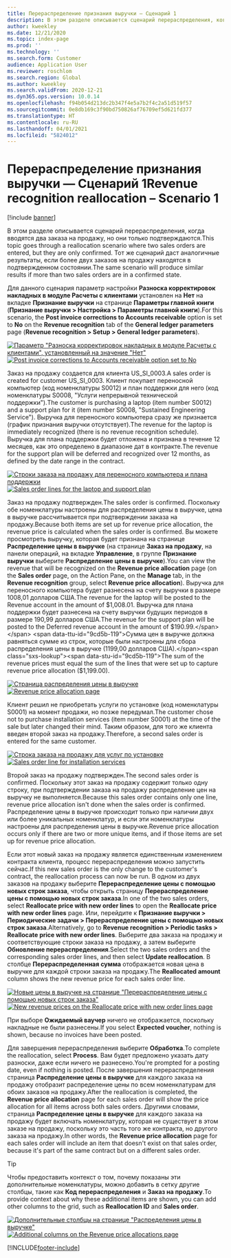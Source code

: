```yaml
---
title: Перераспределение признания выручки — Сценарий 1
description: В этом разделе описывается сценарий перераспределения, когда вводятся два заказа на продажу, но они только подтверждаются. Тот же сценарий даст аналогичные результаты, если более двух заказов на продажу находятся в подтвержденном состоянии.
author: kweekley
ms.date: 12/21/2020
ms.topic: index-page
ms.prod: ''
ms.technology: ''
ms.search.form: Customer
audience: Application User
ms.reviewer: roschlom
ms.search.region: Global
ms.author: kweekley
ms.search.validFrom: 2020-12-21
ms.dyn365.ops.version: 10.0.14
ms.openlocfilehash: f94b054d213dc2b347f4e5a7b2f4c2a51d519f57
ms.sourcegitcommit: 0e8db169c3f90bd750826af76709ef5d621fd377
ms.translationtype: HT
ms.contentlocale: ru-RU
ms.lasthandoff: 04/01/2021
ms.locfileid: "5824012"
---
```

# <a name="revenue-recognition-reallocation--scenario-1"></a><span data-ttu-id="9cd5b-104">Перераспределение признания выручки — Сценарий 1</span><span class="sxs-lookup"><span data-stu-id="9cd5b-104">Revenue recognition reallocation – Scenario 1</span></span>

[!include [banner](../includes/banner.md)]

<span data-ttu-id="9cd5b-105">В этом разделе описывается сценарий перераспределения, когда вводятся два заказа на продажу, но они только подтверждаются.</span><span class="sxs-lookup"><span data-stu-id="9cd5b-105">This topic goes through a reallocation scenario where two sales orders are entered, but they are only confirmed.</span></span> <span data-ttu-id="9cd5b-106">Тот же сценарий даст аналогичные результаты, если более двух заказов на продажу находятся в подтвержденном состоянии.</span><span class="sxs-lookup"><span data-stu-id="9cd5b-106">The same scenario will produce similar results if more than two sales orders are in a confirmed state.</span></span>

<span data-ttu-id="9cd5b-107">Для данного сценария параметр настройки **Разноска корректировок накладных в модуле Расчеты с клиентами** установлен на **Нет** на вкладке **Признание выручки** на странице **Параметры главной книги** (**Признание выручки \> Настройка \> Параметры главной книги**).</span><span class="sxs-lookup"><span data-stu-id="9cd5b-107">For this scenario, the **Post invoice corrections to Accounts receivable** option is set to **No** on the **Revenue recognition** tab of the **General ledger parameters** page (**Revenue recognition \> Setup \> General ledger parameters**).</span></span>

<span data-ttu-id="9cd5b-108">[![Параметр "Разноска корректировок накладных в модуле Расчеты с клиентами", установленный на значение "Нет"](./media/06_rev-rec-scenarios.png)](./media/06_rev-rec-scenarios.png)</span><span class="sxs-lookup"><span data-stu-id="9cd5b-108">[![Post invoice corrections to Accounts receivable option set to No](./media/06_rev-rec-scenarios.png)](./media/06_rev-rec-scenarios.png)</span></span>

<span data-ttu-id="9cd5b-109">Заказ на продажу создается для клиента US\_SI\_0003.</span><span class="sxs-lookup"><span data-stu-id="9cd5b-109">A sales order is created for customer US\_SI\_0003.</span></span> <span data-ttu-id="9cd5b-110">Клиент покупает переносной компьютер (код номенклатуры S0012) и план поддержки для него (код номенклатуры S0008, "Услуги непрерывной технической поддержки").</span><span class="sxs-lookup"><span data-stu-id="9cd5b-110">The customer is purchasing a laptop (item number S0012) and a support plan for it (item number S0008, "Sustained Engineering Service").</span></span> <span data-ttu-id="9cd5b-111">Выручка для переносного компьютера сразу же признается (график признания выручки отсутствует).</span><span class="sxs-lookup"><span data-stu-id="9cd5b-111">The revenue for the laptop is immediately recognized (there is no revenue recognition schedule).</span></span> <span data-ttu-id="9cd5b-112">Выручка для плана поддержки будет отложена и признана в течение 12 месяцев, как это определено в диапазоне дат в контракте.</span><span class="sxs-lookup"><span data-stu-id="9cd5b-112">The revenue for the support plan will be deferred and recognized over 12 months, as defined by the date range in the contract.</span></span>

<span data-ttu-id="9cd5b-113">[![Строки заказа на продажу для переносного компьютера и плана поддержки](./media/07_rev-rec-scenarios.png)](./media/07_rev-rec-scenarios.png)</span><span class="sxs-lookup"><span data-stu-id="9cd5b-113">[![Sales order lines for the laptop and support plan](./media/07_rev-rec-scenarios.png)](./media/07_rev-rec-scenarios.png)</span></span>

<span data-ttu-id="9cd5b-114">Заказ на продажу подтвержден.</span><span class="sxs-lookup"><span data-stu-id="9cd5b-114">The sales order is confirmed.</span></span> <span data-ttu-id="9cd5b-115">Поскольку обе номенклатуры настроены для распределения цены в выручке, цена в выручке рассчитывается при подтверждении заказа на продажу.</span><span class="sxs-lookup"><span data-stu-id="9cd5b-115">Because both items are set up for revenue price allocation, the revenue price is calculated when the sales order is confirmed.</span></span> <span data-ttu-id="9cd5b-116">Вы можете просмотреть выручку, которая будет признана на странице **Распределение цены в выручке** (на странице **Заказ на продажу**, на панели операций, на вкладке **Управление**, в группе **Признание выручки** выберите **Распределение цены в выручке**).</span><span class="sxs-lookup"><span data-stu-id="9cd5b-116">You can view the revenue that will be recognized on the **Revenue price allocation** page (on the **Sales order** page, on the Action Pane, on the **Manage** tab, in the **Revenue recognition** group, select **Revenue price allocation**).</span></span> <span data-ttu-id="9cd5b-117">Выручка для переносного компьютера будет разнесена на счету выручки в размере 1008,01 долларов США.</span><span class="sxs-lookup"><span data-stu-id="9cd5b-117">The revenue for the laptop will be posted to the Revenue account in the amount of $1,008.01.</span></span> <span data-ttu-id="9cd5b-118">Выручка для плана поддержки будет разнесена на счету выручки будущих периодов в размере 190,99 долларов США.</span><span class="sxs-lookup"><span data-stu-id="9cd5b-118">The revenue for the support plan will be posted to the Deferred revenue account in the amount of $190.99.</span></span> <span data-ttu-id="9cd5b-119">Сумма цен в выручке должна равняться сумме из строк, которые были настроены для сбора распределения цены в выручке (1199,00 долларов США).</span><span class="sxs-lookup"><span data-stu-id="9cd5b-119">The sum of the revenue prices must equal the sum of the lines that were set up to capture revenue price allocation ($1,199.00).</span></span>

<span data-ttu-id="9cd5b-120">[![Страница распределения цены в выручке](./media/08_rev-rec-scenarios.png)](./media/08_rev-rec-scenarios.png)</span><span class="sxs-lookup"><span data-stu-id="9cd5b-120">[![Revenue price allocation page](./media/08_rev-rec-scenarios.png)](./media/08_rev-rec-scenarios.png)</span></span>

<span data-ttu-id="9cd5b-121">Клиент решил не приобретать услуги по установке (код номенклатуры S0001) на момент продажи, но позже передумал.</span><span class="sxs-lookup"><span data-stu-id="9cd5b-121">The customer chose not to purchase installation services (item number S0001) at the time of the sale but later changed their mind.</span></span> <span data-ttu-id="9cd5b-122">Таким образом, для того же клиента введен второй заказ на продажу.</span><span class="sxs-lookup"><span data-stu-id="9cd5b-122">Therefore, a second sales order is entered for the same customer.</span></span>

<span data-ttu-id="9cd5b-123">[![Строка заказа на продажу для услуг по установке](./media/09_rev-rec-scenarios.png)](./media/09_rev-rec-scenarios.png)</span><span class="sxs-lookup"><span data-stu-id="9cd5b-123">[![Sales order line for installation services](./media/09_rev-rec-scenarios.png)](./media/09_rev-rec-scenarios.png)</span></span>

<span data-ttu-id="9cd5b-124">Второй заказ на продажу подтвержден.</span><span class="sxs-lookup"><span data-stu-id="9cd5b-124">The second sales order is confirmed.</span></span> <span data-ttu-id="9cd5b-125">Поскольку этот заказ на продажу содержит только одну строку, при подтверждении заказа на продажу распределение цен на выручку не выполняется.</span><span class="sxs-lookup"><span data-stu-id="9cd5b-125">Because this sales order contains only one line, revenue price allocation isn't done when the sales order is confirmed.</span></span> <span data-ttu-id="9cd5b-126">Распределение цены в выручке происходит только при наличии двух или более уникальных номенклатур, и если эти номенклатуры настроены для распределения цены в выручке.</span><span class="sxs-lookup"><span data-stu-id="9cd5b-126">Revenue price allocation occurs only if there are two or more unique items, and if those items are set up for revenue price allocation.</span></span>

<span data-ttu-id="9cd5b-127">Если этот новый заказ на продажу является единственным изменением контракта клиента, процесс перераспределения можно запустить сейчас.</span><span class="sxs-lookup"><span data-stu-id="9cd5b-127">If this new sales order is the only change to the customer's contract, the reallocation process can now be run.</span></span> <span data-ttu-id="9cd5b-128">В одном из двух заказов на продажу выберите **Перераспределение цены с помощью новых строк заказа**, чтобы открыть страницу **Перераспределение цены с помощью новых строк заказа**.</span><span class="sxs-lookup"><span data-stu-id="9cd5b-128">In one of the two sales orders, select **Reallocate price with new order lines** to open the **Reallocate price with new order lines** page.</span></span> <span data-ttu-id="9cd5b-129">Или, перейдите к **Признание выручки \> Периодические задачи \> Перераспределение цены с помощью новых строк заказа**.</span><span class="sxs-lookup"><span data-stu-id="9cd5b-129">Alternatively, go to **Revenue recognition \> Periodic tasks \> Reallocate price with new order lines**.</span></span> <span data-ttu-id="9cd5b-130">Выберите два заказа на продажу и соответствующие строки заказа на продажу, а затем выберите **Обновление перераспределения**.</span><span class="sxs-lookup"><span data-stu-id="9cd5b-130">Select the two sales orders and the corresponding sales order lines, and then select **Update reallocation**.</span></span> <span data-ttu-id="9cd5b-131">В столбце **Перераспределенная сумма** отображается новая цена в выручке для каждой строки заказа на продажу.</span><span class="sxs-lookup"><span data-stu-id="9cd5b-131">The **Reallocated amount** column shows the new revenue price for each sales order line.</span></span>

<span data-ttu-id="9cd5b-132">[![Новые цены в выручке на странице "Перераспределение цены с помощью новых строк заказа"](./media/10_rev-rec-scenarios.png)](./media/10_rev-rec-scenarios.png)</span><span class="sxs-lookup"><span data-stu-id="9cd5b-132">[![New revenue prices on the Reallocate price with new order lines page](./media/10_rev-rec-scenarios.png)](./media/10_rev-rec-scenarios.png)</span></span>

<span data-ttu-id="9cd5b-133">При выборе **Ожидаемый ваучер** ничего не отображается, поскольку накладные не были разнесены.</span><span class="sxs-lookup"><span data-stu-id="9cd5b-133">If you select **Expected voucher**, nothing is shown, because no invoices have been posted.</span></span>

<span data-ttu-id="9cd5b-134">Для завершения перераспределения выберите **Обработка**.</span><span class="sxs-lookup"><span data-stu-id="9cd5b-134">To complete the reallocation, select **Process**.</span></span> <span data-ttu-id="9cd5b-135">Вам будет предложено указать дату разноски, даже если ничего не разнесено.</span><span class="sxs-lookup"><span data-stu-id="9cd5b-135">You're prompted for a posting date, even if nothing is posted.</span></span> <span data-ttu-id="9cd5b-136">После завершения перераспределения страница **Распределение цены в выручке** для каждого заказа на продажу отобразит распределение цены по всем номенклатурам для обоих заказов на продажу.</span><span class="sxs-lookup"><span data-stu-id="9cd5b-136">After the reallocation is completed, the **Revenue price allocation** page for each sales order will show the price allocation for all items across both sales orders.</span></span> <span data-ttu-id="9cd5b-137">Другими словами, страница **Распределение цены в выручке** для каждого заказа на продажу будет включать номенклатуру, которая не существует в этом заказе на продажу, поскольку это часть того же контракта, но другого заказа на продажу.</span><span class="sxs-lookup"><span data-stu-id="9cd5b-137">In other words, the **Revenue price allocation** page for each sales order will include an item that doesn't exist on that sales order, because it's part of the same contract but on a different sales order.</span></span>

> [!TIP]
> <span data-ttu-id="9cd5b-138">Чтобы предоставить контекст о том, почему показаны эти дополнительные номенклатуры, можно добавить в сетку другие столбцы, такие как **Код перераспределения** и **Заказ на продажу**.</span><span class="sxs-lookup"><span data-stu-id="9cd5b-138">To provide context about why these additional items are shown, you can add other columns to the grid, such as **Reallocation ID** and **Sales order**.</span></span>
> 
> <span data-ttu-id="9cd5b-139">[![Дополнительные столбцы на странице "Распределения цены в выручке"](./media/11_rev-rec-scenarios.png)](./media/11_rev-rec-scenarios.png)</span><span class="sxs-lookup"><span data-stu-id="9cd5b-139">[![Additional columns on the Revenue price allocations page](./media/11_rev-rec-scenarios.png)](./media/11_rev-rec-scenarios.png)</span></span>


[!INCLUDE[footer-include](../../includes/footer-banner.md)]